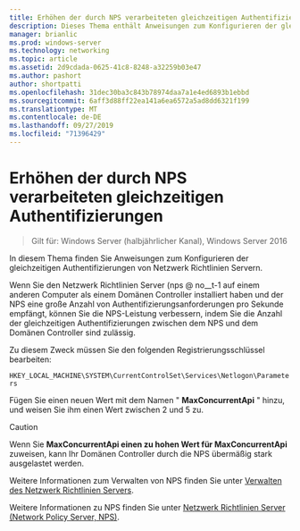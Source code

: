 ```yaml
---
title: Erhöhen der durch NPS verarbeiteten gleichzeitigen Authentifizierungen
description: Dieses Thema enthält Anweisungen zum Konfigurieren der gleichzeitigen Authentifizierungen von Netzwerk Richtlinien Servern in Windows Server 2016.
manager: brianlic
ms.prod: windows-server
ms.technology: networking
ms.topic: article
ms.assetid: 2d9cdada-0625-41c8-8248-a32259b03e47
ms.author: pashort
author: shortpatti
ms.openlocfilehash: 31dec30ba3c843b78974daa7a1e4ed6893b1ebbd
ms.sourcegitcommit: 6aff3d88ff22ea141a6ea6572a5ad8dd6321f199
ms.translationtype: MT
ms.contentlocale: de-DE
ms.lasthandoff: 09/27/2019
ms.locfileid: "71396429"
---
```

# <a name="increase-concurrent-authentications-processed-by-nps"></a>Erhöhen der durch NPS verarbeiteten gleichzeitigen Authentifizierungen

>Gilt für: Windows Server (halbjährlicher Kanal), Windows Server 2016

In diesem Thema finden Sie Anweisungen zum Konfigurieren der gleichzeitigen Authentifizierungen von Netzwerk Richtlinien Servern.

Wenn Sie den Netzwerk Richtlinien Server \(nps @ no__t-1 auf einem anderen Computer als einem Domänen Controller installiert haben und der NPS eine große Anzahl von Authentifizierungsanforderungen pro Sekunde empfängt, können Sie die NPS-Leistung verbessern, indem Sie die Anzahl der gleichzeitigen Authentifizierungen zwischen dem NPS und dem Domänen Controller sind zulässig.

Zu diesem Zweck müssen Sie den folgenden Registrierungsschlüssel bearbeiten: 

`HKEY_LOCAL_MACHINE\SYSTEM\CurrentControlSet\Services\Netlogon\Parameters`

Fügen Sie einen neuen Wert mit dem Namen " **MaxConcurrentApi** " hinzu, und weisen Sie ihm einen Wert zwischen 2 und 5 zu. 

>[!CAUTION]
>Wenn Sie **MaxConcurrentApi einen zu hohen Wert für MaxConcurrentApi** zuweisen, kann Ihr Domänen Controller durch die NPS übermäßig stark ausgelastet werden.

Weitere Informationen zum Verwalten von NPS finden Sie unter [Verwalten des Netzwerk Richtlinien Servers](nps-manage-top.md).

Weitere Informationen zu NPS finden Sie unter [Netzwerk Richtlinien Server (Network Policy Server, NPS)](nps-top.md).